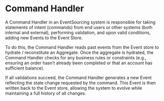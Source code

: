 # Command Handler

A Command Handler in an EventSourcing system is responsible for taking statements of intent (commands) from end users
or other systems (both internal and external), performing validation, and upon valid conditions, adding new Events
to the Event Store.

To do this, the Command Handler reads past events from the Event store to hydrate / reconstitute an Aggregate. 
Once the aggregate is hydrated, the Command Handler checks for any business rules or constraints (e.g., ensuring an 
order hasn’t already been completed or that an account has sufficient balance).

If all validations succeed, the Command Handler generates a new Event reflecting the state change requested by the command. 
This Event is then written back to the Event store, allowing the system to evolve while maintaining a full history of 
all changes.
